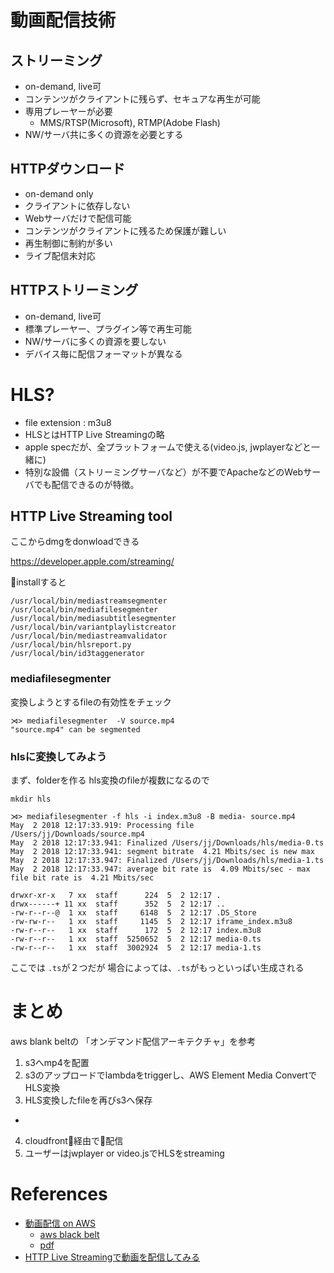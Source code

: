 
# 動画配信技術

## ストリーミング
* on-demand, live可
* コンテンツがクライアントに残らず、セキュアな再生が可能
* 専用プレーヤーが必要
  * MMS/RTSP(Microsoft), RTMP(Adobe Flash)
* NW/サーバ共に多くの資源を必要とする

## HTTPダウンロード
* on-demand only
* クライアントに依存しない
* Webサーバだけで配信可能
* コンテンツがクライアントに残るため保護が難しい
* 再生制御に制約が多い
* ライブ配信未対応


## HTTPストリーミング
* on-demand, live可
* 標準プレーヤー、プラグイン等で再生可能
* NW/サーバに多くの資源を要しない
* デバイス毎に配信フォーマットが異なる


# HLS?

* file extension : m3u8
* HLSとはHTTP Live Streamingの略
* apple specだが、全プラットフォームで使える(video.js, jwplayerなどと一緒に)
* 特別な設備（ストリーミングサーバなど）が不要でApacheなどのWebサーバでも配信できるのが特徴。

## HTTP Live Streaming tool

ここからdmgをdonwloadできる

<https://developer.apple.com/streaming/>

installすると

```
/usr/local/bin/mediastreamsegmenter
/usr/local/bin/mediafilesegmenter
/usr/local/bin/mediasubtitlesegmenter
/usr/local/bin/variantplaylistcreator
/usr/local/bin/mediastreamvalidator
/usr/local/bin/hlsreport.py
/usr/local/bin/id3taggenerator
```
### mediafilesegmenter

変換しようとするfileの有効性をチェック

```
⋊> mediafilesegmenter  -V source.mp4
"source.mp4" can be segmented
```

### hlsに変換してみよう

まず、folderを作る hls変換のfileが複数になるので
```
mkdir hls
```

```
⋊> mediafilesegmenter -f hls -i index.m3u8 -B media- source.mp4
May  2 2018 12:17:33.919: Processing file /Users/jj/Downloads/source.mp4
May  2 2018 12:17:33.941: Finalized /Users/jj/Downloads/hls/media-0.ts
May  2 2018 12:17:33.941: segment bitrate  4.21 Mbits/sec is new max
May  2 2018 12:17:33.947: Finalized /Users/jj/Downloads/hls/media-1.ts
May  2 2018 12:17:33.947: average bit rate is  4.09 Mbits/sec - max file bit rate is  4.21 Mbits/sec
```

```
drwxr-xr-x   7 xx  staff      224  5  2 12:17 .
drwx------+ 11 xx  staff      352  5  2 12:17 ..
-rw-r--r--@  1 xx  staff     6148  5  2 12:17 .DS_Store
-rw-rw-r--   1 xx  staff     1145  5  2 12:17 iframe_index.m3u8
-rw-r--r--   1 xx  staff      172  5  2 12:17 index.m3u8
-rw-r--r--   1 xx  staff  5250652  5  2 12:17 media-0.ts
-rw-r--r--   1 xx  staff  3002924  5  2 12:17 media-1.ts
```
ここでは `.ts`が２つだが
場合によっては、`.ts`がもっといっぱい生成される

# まとめ

aws blank beltの 「オンデマンド配信アーキテクチャ」を参考

1. s3へmp4を配置
2. s3のアップロードでlambdaをtriggerし、AWS Element Media ConvertでHLS変換
3. HLS変換したfileを再びs3へ保存
  * 
4. cloudfront経由で配信
5. ユーザーはjwplayer or video.jsでHLSをstreaming


# References

* [動画配信 on AWS](https://connect.awswebcasts.com/p12a9uv3u2e/)
  + [aws black belt](https://aws.amazon.com/jp/aws-jp-introduction/)
  + [pdf](https://d1.awsstatic.com/webinars/jp/pdf/services/20180213_awsblackbeltonlineseminar_streamingonaws.pdf)
* [HTTP Live Streamingで動画を配信してみる](https://dev.classmethod.jp/tool/http-live-streaming/)
